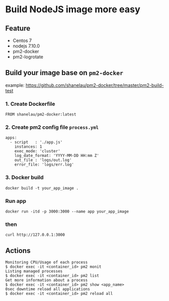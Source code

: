 # Build NodeJS image more easy

## Feature

* Centos 7
* nodejs 7.10.0
* pm2-docker
* pm2-logrotate

## Build your image base on `pm2-docker`

example: https://github.com/shanelau/pm2-docker/tree/master/pm2-build-test

### 1. Create Dockerfile

```
FROM shanelau/pm2-docker:latest
```

### 2. Create pm2 config file `process.yml`

```
apps:
  - script   : './app.js'
    instances: 1
    exec_mode: 'cluster'
    log_date_format: 'YYYY-MM-DD HH:mm Z'
    out_file : 'logs/out.log'
    error_file: 'logs/err.log'
```

### 3. Docker build

```
docker build -t your_app_image .
```

### Run app

```
docker run -itd -p 3000:3000 --name app your_app_image
```
### then

```
curl http://127.0.0.1:3000
```

## Actions

```
Monitoring CPU/Usage of each process
$ docker exec -it <container_id> pm2 monit
Listing managed processes
$ docker exec -it <container_id> pm2 list
Get more information about a process
$ docker exec -it <container_id> pm2 show <app_name>
0sec downtime reload all applications
$ docker exec -it <container_id> pm2 reload all

```
